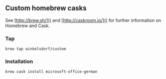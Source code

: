 ## Custom homebrew casks

See [http://brew.sh/]() and [http://caskroom.io/]() for further information on Homebrew and Cask.


### Tap
```code
brew tap winkelsdorf/custom
```

### Installation
```code
brew cask install microsoft-office-german
```
